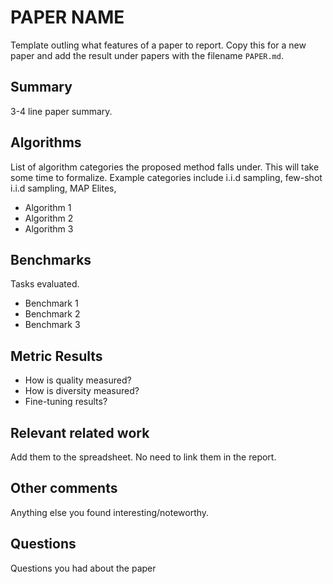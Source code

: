 # PAPER NAME

Template outling what features of a paper to report. Copy this for a new paper and add the result under papers with the filename `PAPER.md`.

## Summary

3-4 line paper summary.

## Algorithms

List of algorithm categories the proposed method falls under. This will take some time to formalize. Example categories include i.i.d sampling, few-shot i.i.d sampling, MAP Elites, 

- Algorithm 1
- Algorithm 2
- Algorithm 3

## Benchmarks

Tasks evaluated.

- Benchmark 1
- Benchmark 2
- Benchmark 3

## Metric Results

- How is quality measured?
- How is diversity measured?
- Fine-tuning results?

## Relevant related work

Add them to the spreadsheet. No need to link them in the report.

## Other comments

Anything else you found interesting/noteworthy.

## Questions

Questions you had about the paper